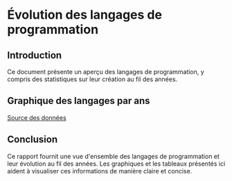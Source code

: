 # Évolution des langages de programmation

## Introduction
Ce document présente un aperçu des langages de programmation, y compris des statistiques sur leur création au fil des années.

## Graphique des langages par ans
<div id="languageGraph"></div>

<div id="languageGraph"></div>

<script src="https://cdn.plot.ly/plotly-latest.min.js"></script>
<script>
document.addEventListener('DOMContentLoaded', function() {
    fetch('data/languages_per_decade_data.json')
        .then(response => response.json())
        .then(data => {
            var trace = {
                x: data.x,
                y: data.y,
                type: 'bar'
            };

            var layout = {
                title: 'Nombre de langages créés par décennie',
                xaxis: {title: 'Décennie de création'},
                yaxis: {title: 'Nombre de langages'}
            };

            Plotly.newPlot('languageGraph', [trace], layout);
        })
        .catch(error => console.error('Error loading the graph data:', error));
});
</script>

[Source des données](/Benchmark_Languages.md)

## Conclusion
Ce rapport fournit une vue d'ensemble des langages de programmation et leur évolution au fil des années. Les graphiques et les tableaux présentés ici aident à visualiser ces informations de manière claire et concise.
